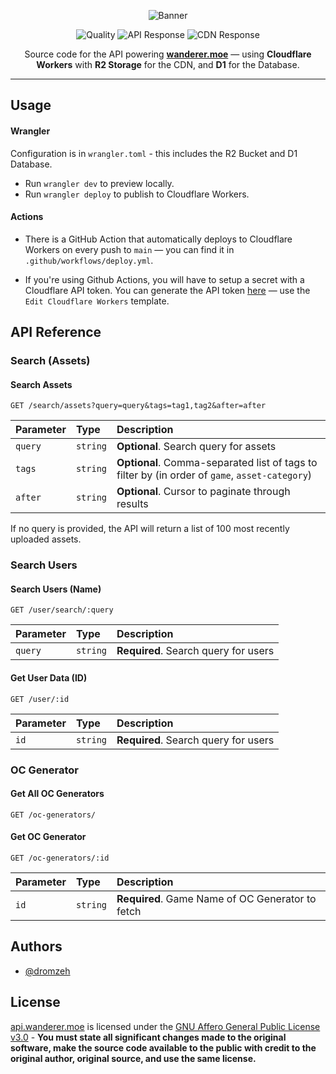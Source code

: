 <div align="center">

![Banner]

![Quality] ![API Response] ![CDN Response]

Source code for the API powering [**wanderer.moe**](https://wanderer.moe) — using **Cloudflare Workers** with **R2 Storage** for the CDN, and **D1** for the Database.

</div>

---

## Usage

#### Wrangler

Configuration is in `wrangler.toml` - this includes the R2 Bucket and D1 Database.

-   Run `wrangler dev` to preview locally.
-   Run `wrangler deploy` to publish to Cloudflare Workers.

#### Actions

-   There is a GitHub Action that automatically deploys to Cloudflare Workers on every push to `main` — you can find it in `.github/workflows/deploy.yml`.

-   If you're using Github Actions, you will have to setup a secret with a Cloudflare API token. You can generate the API token [here][Cloudflare API Token] — use the `Edit Cloudflare Workers` template.

## API Reference

### Search (Assets)

#### Search Assets

```http
GET /search/assets?query=query&tags=tag1,tag2&after=after
```

| Parameter | Type     | Description                                                                                    |
| :-------- | :------- | :--------------------------------------------------------------------------------------------- |
| `query`   | `string` | **Optional**. Search query for assets                                                          |
| `tags`    | `string` | **Optional**. Comma-separated list of tags to filter by (in order of `game`, `asset-category`) |
| `after`   | `string` | **Optional**. Cursor to paginate through results                                               |

If no query is provided, the API will return a list of 100 most recently uploaded assets.

### Search Users

#### Search Users (Name)

```http
GET /user/search/:query
```

| Parameter | Type     | Description                          |
| :-------- | :------- | :----------------------------------- |
| `query`   | `string` | **Required**. Search query for users |

#### Get User Data (ID)

```http
GET /user/:id
```

| Parameter | Type     | Description                          |
| :-------- | :------- | :----------------------------------- |
| `id`      | `string` | **Required**. Search query for users |

### OC Generator

#### Get All OC Generators

```http
GET /oc-generators/
```

#### Get OC Generator

```http
GET /oc-generators/:id
```

| Parameter | Type     | Description                                      |
| :-------- | :------- | :----------------------------------------------- |
| `id`      | `string` | **Required**. Game Name of OC Generator to fetch |

## Authors

-   [@dromzeh][Dromzeh]

## License

[api.wanderer.moe][api.wanderer.moe] is licensed under the [GNU Affero General Public License v3.0][License] - **You must state all significant changes made to the original software, make the source code available to the public with credit to the original author, original source, and use the same license.**

[Banner]: https://files.catbox.moe/qa3eus.svg
[API Status]: https://status.wanderer.moe/history/api
[CDN Status]: https://status.wanderer.moe/history/cdn
[API Response]: https://img.shields.io/endpoint?label=API%20Response&style=for-the-badge&url=https%3A%2F%2Fraw.githubusercontent.com%2Fwanderer-moe%2Fstatus%2FHEAD%2Fapi%2Fapi%2Fresponse-time.json
[CDN Response]: https://img.shields.io/endpoint?label=CDN%20Response&style=for-the-badge&url=https%3A%2F%2Fraw.githubusercontent.com%2Fwanderer-moe%2Fstatus%2FHEAD%2Fapi%2Fcdn%2Fresponse-time.json
[Quality]: https://img.shields.io/codefactor/grade/github/wanderer-moe/api?label=quality&style=for-the-badge
[Cloudflare API Token]: https://dash.cloudflare.com/profile/api-tokens
[Dromzeh]: https://github.com/dromzeh
[api.wanderer.moe]: https://api.wanderer.moe
[License]: LICENSE
